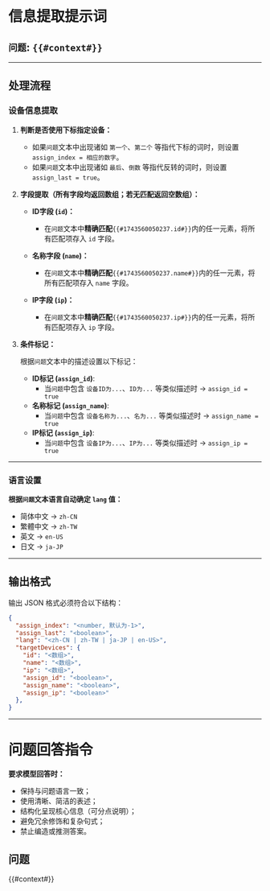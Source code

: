 # 信息提取提示词

## `问题`: `{{#context#}}`

---

## 处理流程

### 设备信息提取

1. **判断是否使用下标指定设备：**
    - 如果`问题`文本中出现诸如 `第一个`、`第二个` 等指代下标的词时，则设置 `assign_index = 相应的数字`。
    - 如果`问题`文本中出现诸如 `最后`、`倒数` 等指代反转的词时，则设置 `assign_last = true`。

2. **字段提取（所有字段均返回数组；若无匹配返回空数组）：**

    - **ID字段 (`id`)：**
        - 在`问题`文本中**精确匹配**`{{#1743560050237.id#}}`内的任一元素，将所有匹配项存入 `id` 字段。

    - **名称字段 (`name`)：**
        - 在`问题`文本中**精确匹配**`{{#1743560050237.name#}}`内的任一元素，将所有匹配项存入 `name` 字段。

    - **IP字段 (`ip`)：**
        - 在`问题`文本中**精确匹配**`{{#1743560050237.ip#}}`内的任一元素，将所有匹配项存入 `ip` 字段。

3. **条件标记：**

   根据`问题`文本中的描述设置以下标记：
    - **ID标记 (`assign_id`)**:
        - 当`问题`中包含 `设备ID为...`、`ID为...` 等类似描述时 → `assign_id = true`
    - **名称标记 (`assign_name`)**:
        - 当`问题`中包含 `设备名称为...`、`名为...` 等类似描述时 → `assign_name = true`
    - **IP标记 (`assign_ip`)**:
        - 当`问题`中包含 `设备IP为...`、`IP为...` 等类似描述时 → `assign_ip = true`

---

### 语言设置

**根据`问题`文本语言自动确定 `lang` 值：**
- 简体中文 → `zh-CN`
- 繁體中文 → `zh-TW`
- 英文 → `en-US`
- 日文 → `ja-JP`

---

## 输出格式
输出 JSON 格式必须符合以下结构：
```json
{
  "assign_index": "<number, 默认为-1>",
  "assign_last": "<boolean>",
  "lang": "<zh-CN | zh-TW | ja-JP | en-US>",
  "targetDevices": {
    "id": "<数组>",
    "name": "<数组>",
    "ip": "<数组>",
    "assign_id": "<boolean>",
    "assign_name": "<boolean>",
    "assign_ip": "<boolean>"
  },
}
```

---





# 问题回答指令

**要求模型回答时：**
- 保持与问题语言一致；
- 使用清晰、简洁的表述；
- 结构化呈现核心信息（可分点说明）；
- 避免冗余修饰和复杂句式；
- 禁止编造或推测答案。

## 问题
{{#context#}}
